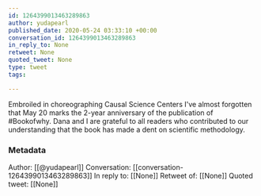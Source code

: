 ```yaml
---
id: 1264399013463289863
author: yudapearl
published_date: 2020-05-24 03:33:10 +00:00
conversation_id: 1264399013463289863
in_reply_to: None
retweet: None
quoted_tweet: None
type: tweet
tags:

---
```


Embroiled in choreographing Causal Science Centers I've almost forgotten that May 20 marks the 2-year anniversary of the publication of #Bookofwhy. Dana and I are grateful to all readers who contributed to our understanding that the book has made a dent on scientific methodology.

### Metadata

Author: [[@yudapearl]]
Conversation: [[conversation-1264399013463289863]]
In reply to: [[None]]
Retweet of: [[None]]
Quoted tweet: [[None]]
